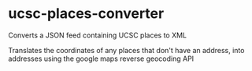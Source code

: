 # ucsc-places-converter
Converts a JSON feed containing UCSC places to XML

Translates the coordinates of any places that don't have an address, into addresses using the google maps reverse geocoding API
